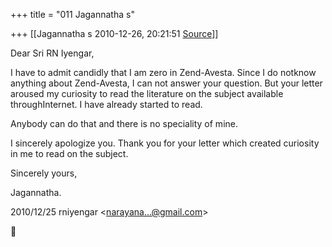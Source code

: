 +++
title = "011 Jagannatha s"

+++
[[Jagannatha s	2010-12-26, 20:21:51 [Source](https://groups.google.com/g/bvparishat/c/AwXm2oTyogM)]]



Dear Sri RN Iyengar,

I have to admit candidly that I am zero in Zend-Avesta. Since I do notknow anything about Zend-Avesta, I can not answer your
question. But your letter aroused my curiosity to read the literature on the subject available throughInternet. I have already started to read.



Anybody can do that and there is no speciality of mine.



I sincerely apologize you. Thank you for your letter which created curiosity in me to read on the subject.



Sincerely yours,

Jagannatha.  

2010/12/25 rniyengar \<[narayana...@gmail.com]()\>



